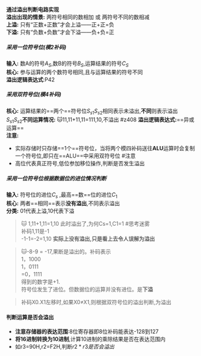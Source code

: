 
**通过溢出判断电路实现**  
**溢出出现的情景:** 两符号相同的数相加 或 两符号不同的数相减  
**上溢:** 只有“正数+正数”才会上溢——正+正=负  
**下溢:** 只有“负数+负数”才会下溢——负+负=正
##### 采用一位符号位(模2补码)
**输入:** 数A的符号$A_{S}$,数B的符号$B_{S}$,运算结果的符号$C_{S}$  
**核心:** 参与运算的两个数符号相同,且与运算结果的符号不同  
**溢出逻辑表达式**:P42

##### 采用双符号位(模4补码)
**核心:** 运算结果的==两个==符号位$S_{s1}S_{s2}$相同表示未溢出,**不同**则表示溢出  
$S_{s1}S_{s2}$**不同运算情况:**
🐱11,11+11,11=111,10,不溢出 #z408 
**溢出逻辑表达式:**==异或运算==  
**注意:** 
- 实际存储时只存储==1个==符号位，当将两个模四补码送往**ALU**运算时会复制一个符号位,即只在==ALU==中采用双符号位 #注意
- 高位代表真正符号,低位参加移位操作,判断是否发生溢出


##### 采用一位符号位根据数据位的进位情况判断
**输入:** 符号位的进位$C_{s}$ ,最高==数==位的进位$C_{1}$  
**核心:** 两者==相同==表示**没有溢出**,不同表示溢出  
**分类:** 01代表上溢,10代表下溢
>🐱 1,11+1,11=1,10 此时溢出了,为何Cs=1,C1=1  #思考迷雾  
> 补码1,11是-1  
> -1-1=-2=1,10 **实际上没有溢出,只是看上去令人误解为溢出**

>🐱-8-9 = -17,果断是溢出的。补码表示  
1，1000  
1，0111  
=0，1111  
得到的数字是+1.  
符号位发生了进位。但数据位的运算并没有进位。是**下溢**

> 补码X0.X1左移时,如果X0≠X1,则根据双符号位的溢出判断,为溢出


#### 判断运算是否会溢出
- **注意存储器的表达范围**:8位寄存器即8位补码能表达-128到127
- **将16进制转换为10进制**,计算10进制的乘除结果是否在表达范围内
- 如r3=90H,r2=F2H,判断$r2*r3是否会溢出$